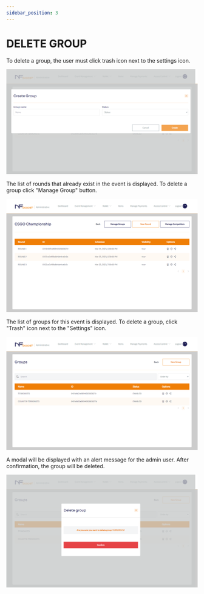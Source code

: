 ```yaml
---
sidebar_position: 3
---
```


# DELETE GROUP

To delete a group, the user must click trash icon next to the settings icon.

![1](/img/novogrupo.png)

The list of rounds that already exist in the event is displayed. To delete a group click "Manage Group" button.

![1](/img/criandogrupo.png)

The list of groups for this event is displayed. To delete a group, click "Trash" icon next to the "Settings" icon.

![1](/img/addgrupo.png)

A modal will be displayed with an alert message for the admin user. After confirmation, the group will be deleted.

![1](/img/apagargrupo.png)